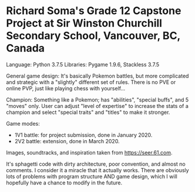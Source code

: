 # Richard Soma's Grade 12 Capstone Project at Sir Winston Churchill Secondary School, Vancouver, BC, Canada

Language: Python 3.7.5
Libraries: Pygame 1.9.6, Stackless 3.7.5

General game design: It's basically Pokemon battles, but more complicated and strategic with a "slightly" different set of rules. There is no PVE or online PVP, just like playing chess with yourself...

Champion: Something like a Pokemon; has "abilities", "special buffs", and 5 "moves" only. User can adjust "level of expertise" to increase the stats of a champion and select "special traits" and "titles" to make it stronger.

Game modes:
 - 1V1 battle: for project submission, done in January 2020.
 - 2V2 battle: extension, done in March 2020.

Images, soundtracks, and inspiration taken from https://seer.61.com.

It's sphagetti code with dirty architecture, poor convention, and almost no comments. I consider it a miracle that it actually works. There are obviously lots of problems with program structure AND game design, which I will hopefully have a chance to modify in the future.

